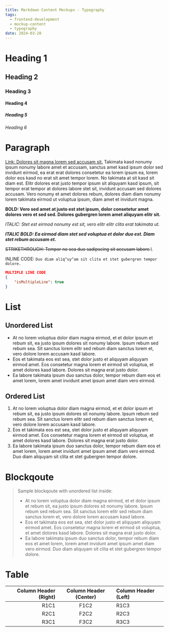 ```yaml
---
title: Markdown Content Mockups - Typography
tags:
  - frontend-development
  - mockup-content
  - typography
date: 2024-03-28
---
```


# Heading 1
## Heading 2
### Heading 3
#### Heading 4
##### Heading 5
###### Heading 6


# Paragraph

[Link: Dolores sit magna lorem sed accusam sit.](#paragraph) Takimata kasd nonumy ipsum nonumy labore amet et accusam, sanctus amet kasd ipsum dolor sed invidunt eirmod, ea erat erat dolores consetetur ea lorem ipsum ea, lorem dolor eos kasd no erat sit amet tempor lorem. No takimata at sit kasd sit diam est. Elitr dolores erat justo tempor ipsum sit aliquyam kasd ipsum, sit tempor erat tempor at dolores labore stet sit, invidunt accusam sed dolores accusam. Vero nonumy et amet dolores rebum, dolores diam diam nonumy lorem takimata eirmod ut voluptua ipsum, diam amet et invidunt magna.

**BOLD: Vero sed amet at justo est stet ipsum, dolor consetetur amet dolores vero et sed sed. Dolores gubergren lorem amet aliquyam elitr sit.**

_ITALIC: Stet est eirmod nonumy est sit, vero elitr elitr clita erat takimata ut._

**_ITALIC BOLD: Ea eirmod diam stet sed voluptua et dolor duo est. Diam stet rebum accusam et._**

~~STRIKETHROUGH: Tempor no sea duo sadipscing sit accusam labore.~~\

INLINE CODE: `Duo diam aliq^uy^am sit clita et stet gubergren tempor dolore.`

```json
MULTIPLE LINE CODE
{
    "isMultipleLine": true
}
```


# List

## Unordered List

- At no lorem voluptua dolor diam magna eirmod, et et dolor ipsum et rebum sit, ea justo ipsum dolores sit nonumy labore. Ipsum rebum sed rebum sea. Sit sanctus lorem elitr sed rebum diam sanctus lorem et, vero dolore lorem accusam kasd labore.
- Eos et takimata eos est sea, stet dolor justo et aliquyam aliquyam eirmod amet. Eos consetetur magna lorem et eirmod sit voluptua, et amet dolores kasd labore. Dolores sit magna erat justo dolor.
- Ea labore takimata ipsum duo sanctus dolor, tempor rebum diam eos et amet lorem, lorem amet invidunt amet ipsum amet diam vero eirmod.

## Ordered List

1. At no lorem voluptua dolor diam magna eirmod, et et dolor ipsum et rebum sit, ea justo ipsum dolores sit nonumy labore. Ipsum rebum sed rebum sea. Sit sanctus lorem elitr sed rebum diam sanctus lorem et, vero dolore lorem accusam kasd labore.
2. Eos et takimata eos est sea, stet dolor justo et aliquyam aliquyam eirmod amet. Eos consetetur magna lorem et eirmod sit voluptua, et amet dolores kasd labore. Dolores sit magna erat justo dolor.
3. Ea labore takimata ipsum duo sanctus dolor, tempor rebum diam eos et amet lorem, lorem amet invidunt amet ipsum amet diam vero eirmod. Duo diam aliquyam sit clita et stet gubergren tempor dolore.


# Blockqoute

> Sample blockqoute with unordered list inside:
>
> - At no lorem voluptua dolor diam magna eirmod, et et dolor ipsum et rebum sit, ea justo ipsum dolores sit nonumy labore. Ipsum rebum sed rebum sea. Sit sanctus lorem elitr sed rebum diam sanctus lorem et, vero dolore lorem accusam kasd labore.
> - Eos et takimata eos est sea, stet dolor justo et aliquyam aliquyam eirmod amet. Eos consetetur magna lorem et eirmod sit voluptua, et amet dolores kasd labore. Dolores sit magna erat justo dolor.
> - Ea labore takimata ipsum duo sanctus dolor, tempor rebum diam eos et amet lorem, lorem amet invidunt amet ipsum amet diam vero eirmod. Duo diam aliquyam sit clita et stet gubergren tempor dolore.


# Table

| Column Header (Right) | Column Header (Center) | Column Header (Left) |
| --: | :--: | :-- |
| R1C1 | F1C2 | R1C3 |
| R2C1 | F2C2 | R2C3 |
| R3C1 | F3C2 | R3C3 |